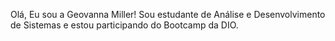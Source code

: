 Olá, Eu sou a Geovanna Miller!
Sou estudante de Análise e Desenvolvimento de Sistemas e estou participando do Bootcamp da DIO.
